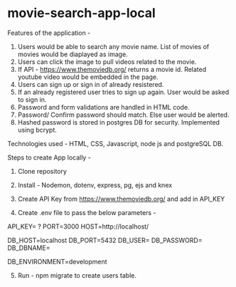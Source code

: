 # movie-search-app-local

Features of the application -

1. Users would be able to search any movie name. List of movies of movies would be diaplayed as image.
2. Users can click the image to pull videos related to the movie. 
3. If API - https://www.themoviedb.org/ returns a movie id. Related youtube video would be embedded in the page.
4. Users can sign up or sign in of already resistered.
5. If an already registered user tries to sign up again. User would be asked to sign in.
6. Password and form validations are handled in HTML code.
7. Password/ Confirm password should match. Else user would be alerted.
8. Hashed password is stored in postgres DB for security. Implemented using bcrypt.

Technologies used - HTML, CSS, Javascript, node js and postgreSQL DB.

Steps to create App locally -

1. Clone repository
2. Install - Nodemon, dotenv, express, pg, ejs and knex
3. Create API Key from https://www.themoviedb.org/ and add in API_KEY

4. Create .env file to pass the below parameters - 

API_KEY= ?
PORT=3000
HOST=http://localhost/

DB_HOST=localhost
DB_PORT=5432
DB_USER=
DB_PASSWORD=
DB_DBNAME=

DB_ENVIRONMENT=development

5. Run - npm migrate to create users table. 

